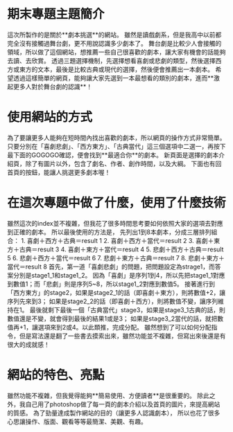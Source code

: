 <h1>期末專題主題簡介</h1>
這次所製作的是關於**劇本挑選**的網站。
雖然是讀戲劇系，但是我高中以前都完全沒有接觸過舞台劇，更不用說認識多少劇本了。
舞台劇是比較少人會接觸的領域，所以做了這個網站，想推薦一些自己很喜歡的劇本，讓大家有機會的話能夠去讀、去欣賞。
透過三題選擇機制，先選擇想看喜劇或悲劇的類型，然後選擇西方或東方的文本，最後是比較古典或現代的選擇，然後便會推薦出一本劇本。
希望透過這樣簡單的網頁，能夠讓大家先選到一本最想看的類別的劇本，進而**激起更多人對於舞台劇的認識**！


<h1>使用網站的方式</h1>
為了要讓更多人能夠在短時間內找出喜歡的劇本，所以網頁的操作方式非常簡單。
只要分別在「喜劇悲劇」、「西方東方」、「古典當代」這三個選項中二選一，再按下最下面的GOGOGO確認，便會找到**最適合你**的劇本。
新頁面是選擇的劇本介紹頁，除了有圖片以外，包含了劇名、作者、創作時間，以及大綱。
下面也有回首頁的按鈕，能讓人挑選更多劇本喔！


<h1>在這次專題中做了什麼，使用了什麼技術</h1>
雖然這次的index並不複雜，但我花了很多時間思考要如何依照大家的選項去對應到正確的劇本。
所以最後使用的方法是，
先列出1到8本劇本，分成三層排列組合：
1. 喜劇＋西方＋古典＝result 1
2. 喜劇＋西方＋當代＝result 2
3. 喜劇＋東方＋古典＝result 3
4. 喜劇＋東方＋當代＝result 4
5. 悲劇＋西方＋古典＝result 5
6. 悲劇＋西方＋當代＝result 6
7. 悲劇＋東方＋古典＝result 7
8. 悲劇＋東方＋當代＝result 8
首先，第一道「喜劇悲劇」的問題，把問題設定為strage1，而答案分別是stage1_1和stage1_2。
因為「喜劇」是序列1到4，所以先把stage1_1對應到數值1；而「悲劇」則是序列5~8，所以stage1_2對應到數值5。
接著進行到「西方東方」的stage2，如果是stage2_1的話（即喜劇＋東方），則將數值+2，讓序列先來到3；
如果是stage2_2的話（即喜劇＋西方），則將數值不變，讓序列維持在1。
最後就剩下最後一個「古典當代」stage3，如果是stage3_1古典的話，則數值還是不變，就會得到最後的結果1或是3；
如果是stage3_2當代的話，就把數值再+1，讓選項來到2或4。以此類推，完成分配。
雖然想到了可以如何分配指令，但是寫法還是翻了一些書去摸索出來，雖然功能並不複雜，但寫出來後還是有很大的成就感！


<h1>網站的特色、亮點</h1>
雖然功能不複雜，但我覺得能夠**簡易使用、方便讀者**是很重要的。
除此之外，我自己用了photoshop做了每一頁的劇本介紹以及首頁的圖片，來提高網站的質感。
為了勁量達成製作網站的目的（讓更多人認識劇本），
所以也花了很多心思讓操作、版面、觀看等等最簡潔、美觀、有趣。
